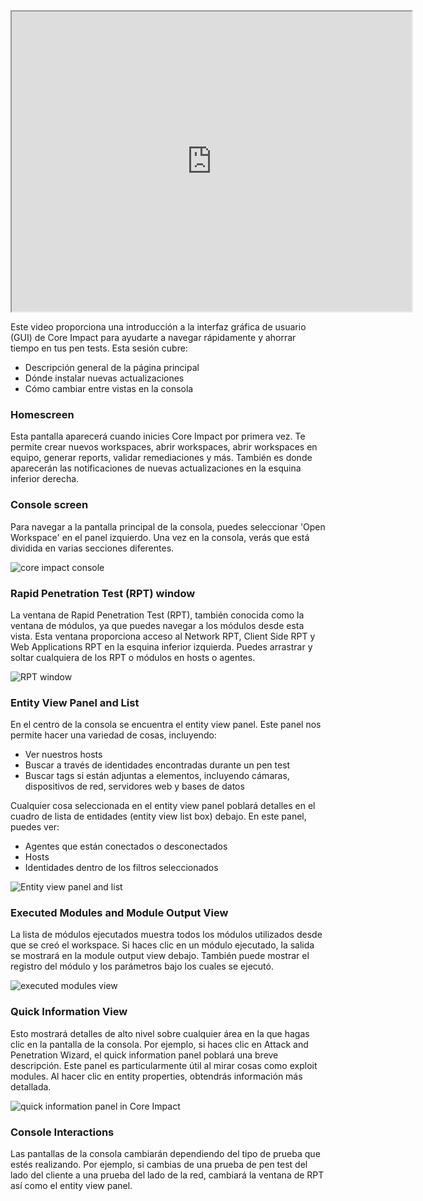 <iframe src="https://drive.google.com/file/d/1AKzZ6ZXCZCxZfqmp7PeOd5E4KUD4R9Yb/preview" width="640" height="480" allow="autoplay"></iframe>


Este video proporciona una introducción a la interfaz gráfica de usuario (GUI) de Core Impact para ayudarte a navegar rápidamente y ahorrar tiempo en tus pen tests. Esta sesión cubre:

- Descripción general de la página principal
- Dónde instalar nuevas actualizaciones
- Cómo cambiar entre vistas en la consola

### Homescreen

Esta pantalla aparecerá cuando inicies Core Impact por primera vez. Te permite crear nuevos workspaces, abrir workspaces, abrir workspaces en equipo, generar reports, validar remediaciones y más. También es donde aparecerán las notificaciones de nuevas actualizaciones en la esquina inferior derecha.

### Console screen

Para navegar a la pantalla principal de la consola, puedes seleccionar 'Open Workspace' en el panel izquierdo. Una vez en la consola, verás que está dividida en varias secciones diferentes.

![core impact console](https://www.coresecurity.com/sites/default/files/2020-08/Core%20Impact%20console%20screen.PNG)

### Rapid Penetration Test (RPT) window

La ventana de Rapid Penetration Test (RPT), también conocida como la ventana de módulos, ya que puedes navegar a los módulos desde esta vista. Esta ventana proporciona acceso al Network RPT, Client Side RPT y Web Applications RPT en la esquina inferior izquierda. Puedes arrastrar y soltar cualquiera de los RPT o módulos en hosts o agentes.

![RPT window](https://www.coresecurity.com/sites/default/files/2020-08/RPT%20window.PNG)

### Entity View Panel and List

En el centro de la consola se encuentra el entity view panel. Este panel nos permite hacer una variedad de cosas, incluyendo:

- Ver nuestros hosts
- Buscar a través de identidades encontradas durante un pen test
- Buscar tags si están adjuntas a elementos, incluyendo cámaras, dispositivos de red, servidores web y bases de datos

Cualquier cosa seleccionada en el entity view panel poblará detalles en el cuadro de lista de entidades (entity view list box) debajo. En este panel, puedes ver:

- Agentes que están conectados o desconectados
- Hosts
- Identidades dentro de los filtros seleccionados

![Entity view panel and list](https://www.coresecurity.com/sites/default/files/2020-08/entity%20view.PNG)

### Executed Modules and Module Output View

La lista de módulos ejecutados muestra todos los módulos utilizados desde que se creó el workspace. Si haces clic en un módulo ejecutado, la salida se mostrará en la module output view debajo. También puede mostrar el registro del módulo y los parámetros bajo los cuales se ejecutó.

![executed modules view](https://www.coresecurity.com/sites/default/files/2020-08/executed%20modules%20view.PNG)

### Quick Information View

Esto mostrará detalles de alto nivel sobre cualquier área en la que hagas clic en la pantalla de la consola. Por ejemplo, si haces clic en Attack and Penetration Wizard, el quick information panel poblará una breve descripción. Este panel es particularmente útil al mirar cosas como exploit modules. Al hacer clic en entity properties, obtendrás información más detallada.

![quick information panel in Core Impact](https://www.coresecurity.com/sites/default/files/2020-08/quick%20information%20-%20exploit%20-%20entity%20properties.PNG)

### Console Interactions

Las pantallas de la consola cambiarán dependiendo del tipo de prueba que estés realizando. Por ejemplo, si cambias de una prueba de pen test del lado del cliente a una prueba del lado de la red, cambiará la ventana de RPT así como el entity view panel.
